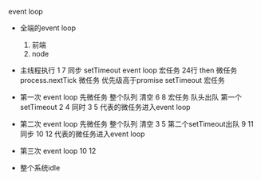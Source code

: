 event loop
- 全端的event loop
    1. 前端
    2. node  

- 主线程执行
    1  7 同步
    setTimeout event loop 宏任务
    24行 then 微任务
    process.nextTick 微任务 优先级高于promise
    setTimeout 宏任务
- 第一次 event loop
    先微任务 整个队列 清空  6 8
    宏任务 队头出队  第一个setTimeout 2 4  同时 3 5 代表的微任务进入event loop
- 第二次 event loop
    先微任务 整个队列 清空  3 5
    第二个setTimeout出队  9 11 同步  10 12 代表的微任务进入event loop
- 第三次 event loop
    10 12
- 整个系统idle